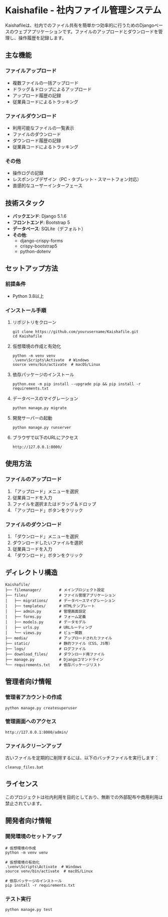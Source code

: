 # Kaishafile - 社内ファイル管理システム

Kaishafileは、社内でのファイル共有を簡単かつ効率的に行うためのDjangoベースのウェブアプリケーションです。ファイルのアップロードとダウンロードを管理し、操作履歴を記録します。

## 主な機能

### ファイルアップロード

- 複数ファイルの一括アップロード
- ドラッグ＆ドロップによるアップロード
- アップロード履歴の記録
- 従業員コードによるトラッキング

### ファイルダウンロード

- 利用可能なファイルの一覧表示
- ファイルのダウンロード
- ダウンロード履歴の記録
- 従業員コードによるトラッキング

### その他

- 操作ログの記録
- レスポンシブデザイン（PC・タブレット・スマートフォン対応）
- 直感的なユーザーインターフェース

## 技術スタック

- **バックエンド**: Django 5.1.6
- **フロントエンド**: Bootstrap 5
- **データベース**: SQLite（デフォルト）
- **その他**:
  - django-crispy-forms
  - crispy-bootstrap5
  - python-dotenv

## セットアップ方法

### 前提条件

- Python 3.8以上

### インストール手順

1. リポジトリをクローン

   ```
   git clone https://github.com/yourusername/Kaishafile.git
   cd Kaishafile
   ```
2. 仮想環境の作成と有効化

   ```
   python -m venv venv
   .\venv\Scripts\Activate  # Windows
   source venv/bin/activate  # macOS/Linux
   ```
3. 依存パッケージのインストール

   ```
   python.exe -m pip install --upgrade pip && pip install -r requirements.txt
   ```
4. データベースのマイグレーション

   ```
   python manage.py migrate
   ```
5. 開発サーバーの起動

   ```
   python manage.py runserver
   ```
6. ブラウザで以下のURLにアクセス

   ```
   http://127.0.0.1:8000/
   ```

## 使用方法

### ファイルのアップロード

1. 「アップロード」メニューを選択
2. 従業員コードを入力
3. ファイルを選択またはドラッグ＆ドロップ
4. 「アップロード」ボタンをクリック

### ファイルのダウンロード

1. 「ダウンロード」メニューを選択
2. ダウンロードしたいファイルを選択
3. 従業員コードを入力
4. 「ダウンロード」ボタンをクリック

## ディレクトリ構造

```
Kaishafile/
├── filemanager/        # メインプロジェクト設定
├── files/              # ファイル管理アプリケーション
│   ├── migrations/     # データベースマイグレーション
│   ├── templates/      # HTMLテンプレート
│   ├── admin.py        # 管理画面設定
│   ├── forms.py        # フォーム定義
│   ├── models.py       # データモデル
│   ├── urls.py         # URLルーティング
│   └── views.py        # ビュー関数
├── media/              # アップロードされたファイル
├── static/             # 静的ファイル（CSS、JS等）
├── logs/               # ログファイル
├── download_files/     # ダウンロード用ファイル
├── manage.py           # Djangoコマンドライン
└── requirements.txt    # 依存パッケージリスト
```

## 管理者向け情報

### 管理者アカウントの作成

```
python manage.py createsuperuser
```

### 管理画面へのアクセス

```
http://127.0.0.1:8000/admin/
```

### ファイルクリーンアップ

古いファイルを定期的に削除するには、以下のバッチファイルを実行します：

```
cleanup_files.bat
```

## ライセンス

このプロジェクトは社内利用を目的としており、無断での外部配布や商用利用は禁止されています。

## 開発者向け情報

### 開発環境のセットアップ

```
# 仮想環境の作成
python -m venv venv

# 仮想環境の有効化
.\venv\Scripts\Activate  # Windows
source venv/bin/activate  # macOS/Linux

# 依存パッケージのインストール
pip install -r requirements.txt
```

### テスト実行

```
python manage.py test
```
